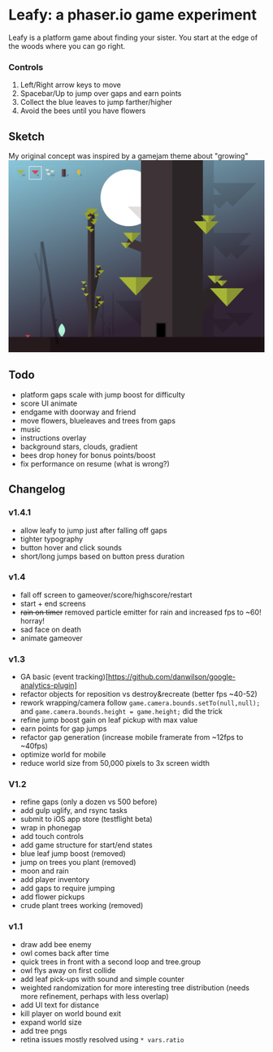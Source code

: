 # Leafy: a phaser.io game experiment

Leafy is a platform game about finding your sister. You start at the edge of the woods where you can go right.

### Controls
1. Left/Right arrow keys to move
2. Spacebar/Up to jump over gaps and earn points
3. Collect the blue leaves to jump farther/higher
4. Avoid the bees until you have flowers

## Sketch
My original concept was inspired by a gamejam theme about "growing"
<img src="https://raw.githubusercontent.com/daverau/leafy/master/sketches/night.png">

## Todo
- platform gaps scale with jump boost for difficulty
- score UI animate
- endgame with doorway and friend
- move flowers, blueleaves and trees from gaps
- music
- instructions overlay
- background stars, clouds, gradient
- bees drop honey for bonus points/boost
- fix performance on resume (what is wrong?)

## Changelog

### v1.4.1
- allow leafy to jump just after falling off gaps
- tighter typography
- button hover and click sounds
- short/long jumps based on button press duration

### v1.4
- fall off screen to gameover/score/highscore/restart
- start + end screens
- ~~rain on timer~~ removed particle emitter for rain and increased fps to ~60! horray!
- sad face on death
- animate gameover

### v1.3
- GA basic (event tracking)[https://github.com/danwilson/google-analytics-plugin]
- refactor objects for reposition vs destroy&recreate (better fps ~40-52)
- rework wrapping/camera follow `game.camera.bounds.setTo(null,null);` and `game.camera.bounds.height = game.height;` did the trick
- refine jump boost gain on leaf pickup with max value
- earn points for gap jumps
- refactor gap generation (increase mobile framerate from ~12fps to ~40fps)
- optimize world for mobile
- reduce world size from 50,000 pixels to 3x screen width

### V1.2
- refine gaps (only a dozen vs 500 before)
- add gulp uglify, and rsync tasks
- submit to iOS app store (testflight beta)
- wrap in phonegap
- add touch controls
- add game structure for start/end states
- blue leaf jump boost (removed)
- jump on trees you plant (removed)
- moon and rain
- add player inventory
- add gaps to require jumping
- add flower pickups
- crude plant trees working (removed)

### v1.1
- draw add bee enemy
- owl comes back after time
- quick trees in front with a second loop and tree.group
- owl flys away on first collide
- add leaf pick-ups with sound and simple counter
- weighted randomization for more interesting tree distribution (needs more refinement, perhaps with less overlap)
- add UI text for distance
- kill player on world bound exit
- expand world size
- add tree pngs
- retina issues mostly resolved using `* vars.ratio`
